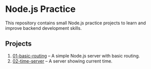 # Node.js Practice

This repository contains small Node.js practice projects to learn and improve backend development skills.

## Projects

1. [01-basic-routing](01-basic-routing) – A simple Node.js server with basic routing.
2. [02-time-server](02-time-server) – A server showing current time.
